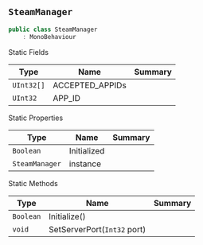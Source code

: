 ## `SteamManager`

```csharp
public class SteamManager
    : MonoBehaviour

```

Static Fields

| Type | Name | Summary | 
| --- | --- | --- | 
| `UInt32[]` | ACCEPTED_APPIDs |  | 
| `UInt32` | APP_ID |  | 


Static Properties

| Type | Name | Summary | 
| --- | --- | --- | 
| `Boolean` | Initialized |  | 
| `SteamManager` | instance |  | 


Static Methods

| Type | Name | Summary | 
| --- | --- | --- | 
| `Boolean` | Initialize() |  | 
| `void` | SetServerPort(`Int32` port) |  | 


